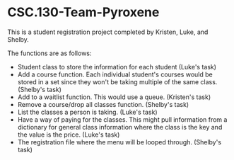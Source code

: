 # CSC.130-Team-Pyroxene

This is a student registration project completed by Kristen, Luke, and Shelby.

The functions are as follows:
- Student class to store the information for each student (Luke's task)
- Add a course function. Each individual student's courses would be stored in a set since they won't be taking multiple of the same class. (Shelby's task)
- Add to a waitlist function. This would use a queue. (Kristen's task)
- Remove a course/drop all classes function. (Shelby's task)
- List the classes a person is taking. (Luke's task)
- Have a way of paying for the classes. This might pull information from a dictionary for general class information where the class is the key and the value is the price. (Luke's task)
- The registration file where the menu will be looped through. (Shelby's task)
